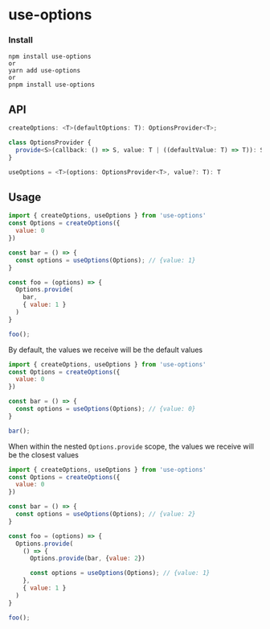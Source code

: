 # use-options

### Install

```
npm install use-options
or
yarn add use-options
or
pnpm install use-options
```

## API

``` ts
createOptions: <T>(defaultOptions: T): OptionsProvider<T>;

class OptionsProvider {
  provide<S>(callback: () => S, value: T | ((defaultValue: T) => T)): S
}

useOptions = <T>(options: OptionsProvider<T>, value?: T): T
```

## Usage

```js
import { createOptions, useOptions } from 'use-options'
const Options = createOptions({
  value: 0
})

const bar = () => {
  const options = useOptions(Options); // {value: 1}
}

const foo = (options) => {
  Options.provide(
    bar,
    { value: 1 }
  )
}

foo();
```

By default, the values we receive will be the default values
```js
import { createOptions, useOptions } from 'use-options'
const Options = createOptions({
  value: 0
})

const bar = () => {
  const options = useOptions(Options); // {value: 0}
}

bar();
```

When within the nested `Options.provide` scope, the values we receive will be the closest values
```js
import { createOptions, useOptions } from 'use-options'
const Options = createOptions({
  value: 0
})

const bar = () => {
  const options = useOptions(Options); // {value: 2}
}

const foo = (options) => {
  Options.provide(
    () => {
      Options.provide(bar, {value: 2})

      const options = useOptions(Options); // {value: 1}
    },
    { value: 1 }
  )
}

foo();
```